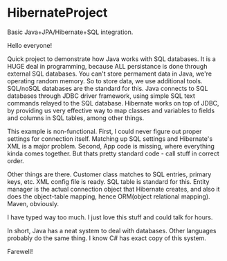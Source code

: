 # HibernateProject
Basic Java+JPA/Hibernate+SQL integration.

Hello everyone!

Quick project to demonstrate how Java works with SQL databases. It is a HUGE deal in programming, because ALL persistance is done through external SQL databases. You can't store permament data in Java, we're operating random memory. So to store data, we use additional tools. SQL/noSQL databases are the standard for this. Java connects to SQL databases through JDBC driver framework, using simple SQL text commands relayed to the SQL database. Hibernate works on top of JDBC, by providing us very effective way to map classes and variables to fields and columns in SQL tables, among other things.

This example is non-functional. First, I could never figure out proper settings for connection itself. Matching up SQL settings and Hibernate's XML is a major problem. Second, App code is missing, where everything kinda comes together. But thats pretty standard code - call stuff in correct order.

Other things are there. Customer class matches to SQL entries, primary keys, etc. XML config file is ready. SQL table is standard for this. Entity manager is the actual connection object that Hibernate creates, and also it does the object-table mapping, hence ORM(object relational mapping). Maven, obviously.

I have typed way too much. I just love this stuff and could talk for hours.

In short, Java has a neat system to deal with databases. Other languages probably do the same thing. I know C# has exact copy of this system.

Farewell!







